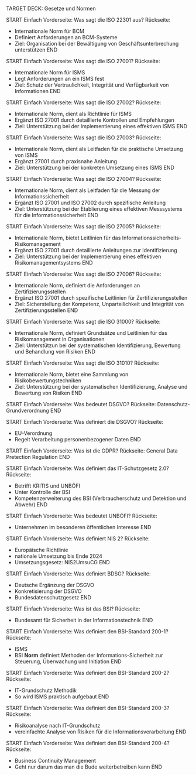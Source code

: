 TARGET DECK: Gesetze und Normen

START
Einfach
Vorderseite: Was sagt die ISO 22301 aus?
Rückseite:
* Internationale Norm für BCM
* Definiert Anforderungen an BCM-Systeme
* Ziel: Organisation bei der Bewältigung von Geschäftsunterbrechung unterstützen
END

START
Einfach
Vorderseite: Was sagt die ISO 27001?
Rückseite:
* Internationale Norm für ISMS
* Legt Anforderungen an ein ISMS fest
* Ziel: Schutz der Vertraulichkeit, Integrität und Verfügbarkeit von Informationen
END

START
Einfach
Vorderseite: Was sagt die ISO 27002?
Rückseite:
* Internationale Norm, dient als Richtlinie für ISMS
* Ergänzt ISO 27001 durch detaillierte Kontrollen und Empfehlungen
* Ziel: Unterstützung bei der Implementierung eines effektiven ISMS
END

START
Einfach
Vorderseite: Was sagt die ISO 27003?
Rückseite:
* Internationale Norm, dient als Leitfaden für die praktische Umsetzung von ISMS
* Ergänzt 27001 durch praxisnahe Anleitung
* Ziel: Unterstützung bei der konkreten Umsetzung eines ISMS
END

START
Einfach
Vorderseite: Was sagt die ISO 27004?
Rückseite:
* Internationale Norm, dient als Leitfaden für die Messung der Informationssicherheit
* Ergänzt ISO 27001 und ISO 27002 durch spezifische Anleitung
* Ziel: Unterstützung bei der Etablierung eines effektiven Messsystems für die Informationssicherheit
END

START
Einfach
Vorderseite: Was sagt die ISO 27005?
Rückseite:
* Internationale Norm, bietet Leitlinien für das Informationssicherheits-Risikomanagement
* Ergänzt ISO 27001 durch detaillierte Anleitungen zur Identifizierung
* Ziel: Unterstützung bei der Implementierung eines effektiven Risikomanagementsystems 
END

START
Einfach
Vorderseite: Was sagt die ISO 27006?
Rückseite:
* Internationale Norm, definiert die Anforderungen an Zertifizierungsstellen
* Ergänzt ISO 27001 durch spezifische Leitlinien für Zertifizierungsstellen
* Ziel: Sicherstellung der Kompetenz, Unparteilichkeit und Integrität von Zertifizierungsstellen
END

START
Einfach
Vorderseite: Was sagt die ISO 31000?
Rückseite:
* Internationale Norm, definiert Grundsätze und Leitlinien für das Risikomanagement in Organisationen
* Ziel: Unterstützun bei der systematischen Identifizierung, Bewertung und Behandlung von Risiken
END

START
Einfach
Vorderseite: Was sagt die ISO 31010?
Rückseite:
* Internationale Norm, bietet eine Sammlung von Risikobewertungstechniken 
* Ziel: Unterstützung bei der systematischen Identifizierung, Analyse und Bewertung von Risiken
END

START
Einfach
Vorderseite: Was bedeutet DSGVO?
Rückseite:
Datenschutz-Grundverordnung
END

START
Einfach
Vorderseite: Was definiert die DSGVO?
Rückseite:
* EU-Verordnung
* Regelt Verarbeitung personenbezogener Daten
END

START
Einfach
Vorderseite: Was ist die GDPR?
Rückseite:
General Data Pretection Regulation
END

START
Einfach
Vorderseite: Was definiert das IT-Schutzgesetz 2.0?
Rückseite:
* Betrifft KRITIS und UNBÖFI
* Unter Kontrolle der BSI
* Kompetenzerweiterung des BSI (Verbraucherschutz und Detektion und Abwehr)
END

START
Einfach
Vorderseite: Was bedeutet UNBÖFI?
Rückseite:
* Unternehmen im besonderen öffentlichen Interesse
END

START
Einfach
Vorderseite: Was definiert NIS 2?
Rückseite:
* Europäische Richtlinie 
* nationale Umsetzung bis Ende 2024
* Umsetzungsgesetz: NIS2UmsuCG
END

START
Einfach
Vorderseite: Was definiert BDSG?
Rückseite:
* Deutsche Ergänzung der DSGVO
* Konkretisierung der DSGVO
* Bundesdatenschutzgesetz 
END

START
Einfach 
Vorderseite: Was ist das BSI?
Rückseite:
* Bundesamt für Sicherheit in der Informationstechnik
END

START
Einfach
Vorderseite: Was definiert den BSI-Standard 200-1?
Rückseite:
* ISMS
* BSI **Norm** definiert Methoden der Informations-Sicherheit zur Steuerung, Überwachung und Initiation
END

START
Einfach
Vorderseite: Was definiert den BSI-Standard 200-2?
Rückseite:
* IT-Grundschutz Methodik
* So wird ISMS praktisch aufgebaut
END

START
Einfach
Vorderseite: Was definiert den BSI-Standard 200-3?
Rückseite:
* Risikoanalyse nach IT-Grundschutz
* vereinfachte Analyse von Risiken für die Informationsverarbeitung
END

START
Einfach
Vorderseite: Was definiert den BSI-Standard 200-4?
Rückseite:
* Business Continuity Management
* Geht nur darum das man die Bude weiterbetreiben kann 
END

